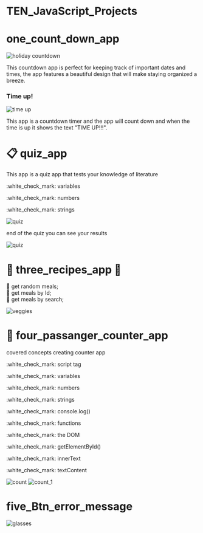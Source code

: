 # TEN_JavaScript_Projects
# one_count_down_app

<img src="./one/holiday.JPG" alt="holiday countdown">
<p>This countdown app is perfect for keeping track of important dates and times, the app features a beautiful design that will make staying organized a breeze.</p>
<h3>Time up!</h3>
<img src="./one/holiday_time.JPG" alt="time up">
<p>This app is a countdown timer and the app will count down and when the time is up it shows the text "TIME UP!!!".</p>


# :clipboard: quiz_app
<p>This app is a quiz app that tests your knowledge of literature</p>

<p>:white_check_mark: variables</p>
<p>:white_check_mark: numbers</p>
<p>:white_check_mark: strings</p>
<img src="./two/quiz.JPG" alt="quiz">
<p>end of the quiz you can see your results</p>
<img src="./two/quiz_result.JPG" alt="quiz">


# :hamburger: three_recipes_app :sushi:
:curry: get random meals;<br>
:ramen: get meals by Id;<br>
:cake: get meals by search;

<img src="./three/recipe.JPG" alt="veggies">

# :steam_locomotive: four_passanger_counter_app
<p>covered concepts creating counter app </p>

<p>:white_check_mark: script tag</p>
<p>:white_check_mark: variables</p>
<p>:white_check_mark: numbers</p>
<p>:white_check_mark: strings</p>
<p>:white_check_mark: console.log()</p>
<p>:white_check_mark: functions</p>
<p>:white_check_mark: the DOM</p>
<p>:white_check_mark: getElementById()</p>
<p>:white_check_mark: innerText</p>
<p>:white_check_mark: textContent</p>

<img src="./four/count.JPG" alt="count">
<img src="./four/count2.JPG" alt="count_1">

# five_Btn_error_message

<img src="./five/glasses.JPG" alt="glasses">
